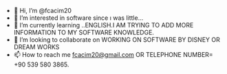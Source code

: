 - 👋 Hi, I’m @fcacim20
- 👀 I’m interested in software since ı was little...
- 🌱 I’m currently learning ..ENGLISH.I AM TRYING TO ADD MORE INFORMATION TO MY SOFTWARE KNOWLEDGE.
- 💞️ I’m looking to collaborate on WORKING ON SOFTWARE BY DISNEY OR DREAM WORKS
- 📫 How to reach me fcacim20@gmail.com OR TELEPHONE NUMBER= +90 539 580 3865.

<!---
fcacim20/fcacim20 is a ✨ special ✨ repository because its `README.md` (this file) appears on your GitHub profile.
You can click the Preview link to take a look at your changes.
--->
